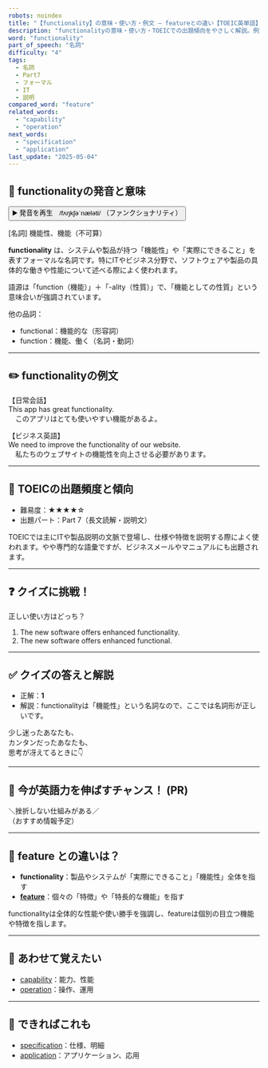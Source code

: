 ```yaml
---
robots: noindex
title: "【functionality】の意味・使い方・例文 ― featureとの違い【TOEIC英単語】"
description: "functionalityの意味・使い方・TOEICでの出題傾向をやさしく解説。例文・クイズ付きでfeatureとの違いもわかりやすく学べます。"
word: "functionality"
part_of_speech: "名詞"
difficulty: "4"
tags:
  - 名詞
  - Part7
  - フォーマル
  - IT
  - 説明
compared_word: "feature"
related_words:
  - "capability"
  - "operation"
next_words:
  - "specification"
  - "application"
last_update: "2025-05-04"
---
```


## 🔰 functionalityの発音と意味

<button class="play-audio" onclick="playTTS('functionality')">
  <span class="play-audio-main">
    ▶️ 発音を再生　/fʌŋkʃəˈnæləti/
  </span>
  <span class="play-audio-sub">
    （ファンクショナリティ）
  </span>
</button>

[名詞] 機能性、機能（不可算）

**functionality** は、システムや製品が持つ「機能性」や「実際にできること」を表すフォーマルな名詞です。特にITやビジネス分野で、ソフトウェアや製品の具体的な働きや性能について述べる際によく使われます。

語源は「function（機能）」＋「-ality（性質）」で、「機能としての性質」という意味合いが強調されています。

他の品詞：  
- functional：機能的な（形容詞）
- function：機能、働く（名詞・動詞）

---

## ✏️ functionalityの例文

【日常会話】  
This app has great functionality.  
　このアプリはとても使いやすい機能があるよ。

【ビジネス英語】  
We need to improve the functionality of our website.  
　私たちのウェブサイトの機能性を向上させる必要があります。

---

## 🎯 TOEICの出題頻度と傾向

- 難易度：★★★★☆
- 出題パート：Part 7（長文読解・説明文）

TOEICでは主にITや製品説明の文脈で登場し、仕様や特徴を説明する際によく使われます。やや専門的な語彙ですが、ビジネスメールやマニュアルにも出題されます。

---

## ❓ クイズに挑戦！

正しい使い方はどっち？

1. The new software offers enhanced functionality.  
2. The new software offers enhanced functional.

---

## ✅ クイズの答えと解説

- 正解：**1**
- 解説：functionalityは「機能性」という名詞なので、ここでは名詞形が正しいです。

少し迷ったあなたも、  
カンタンだったあなたも、  
思考が冴えてるときに👇️

---

## 🚀 今が英語力を伸ばすチャンス！ (PR)

<div class="info-center">
＼挫折しない仕組みがある／<br>  
（おすすめ情報予定）
</div>

---

## 🤔  feature との違いは？

- **functionality**：製品やシステムが「実際にできること」「機能性」全体を指す
- **[feature](/word/feature/)**：個々の「特徴」や「特長的な機能」を指す

functionalityは全体的な性能や使い勝手を強調し、featureは個別の目立つ機能や特徴を指します。

---

## 🧩 あわせて覚えたい

- [capability](/word/capability/)：能力、性能
- [operation](/word/operation/)：操作、運用

---

## 📖 できればこれも

- [specification](/word/specification/)：仕様、明細
- [application](/word/application/)：アプリケーション、応用

<!-- cvid: aid15_bid35 -->
